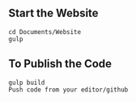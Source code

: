 ## Start the Website

```
cd Documents/Website
gulp
```

## To Publish the Code

```
gulp build
Push code from your editor/github
```
